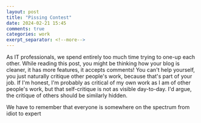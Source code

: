 ```yaml
---
layout: post
title: "Pissing Contest"
date: 2024-02-21 15:45
comments: true
categories: work
exerpt_separator: <!--more-->
---
```

As IT professionals, we spend entirely too much time trying to one-up each other. While reading this post,
you might be thinking how your blog is cleaner, it has more features, it accepts comments! You can't help
yourself, you just naturally critique other people's work, because that's part of your job. If I'm honest,
I'm probably as critical of my own work as I am of other people's work, but that self-critique is not as
visible day-to-day. I'd argue, the critique of others should be similarly hidden. 
<!--more-->

We have to remember that everyone is somewhere on the spectrum from idiot to expert

<!-- see https://github.com/Shopify/liquid/wiki/Liquid-for-Designers for stuff 
# H1
## H2
[I'm an inline-style link](https://www.google.com)
![alt text](https://github.com/adam-p/markdown-here/raw/master/src/common/images/icon48.png 'Logo Title Text 1')
```javascript
var s = 'JavaScript syntax highlighting';
alert(s);
```
   * an unordered list item (note a newline is required before the list begins)
   1. an ordered list item
| Tables        | Are           | Cool  |
| ------------- |:-------------:| -----:|
| col 3 is      | right-aligned | $1600 |
-->
